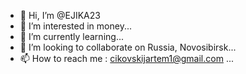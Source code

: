 - 👋 Hi, I’m @EJIKA23
- 👀 I’m interested in money...
- 🌱 I’m currently learning...
- 💞️ I’m looking to collaborate on Russia, Novosibirsk...
- 📫 How to reach me : cikovskijartem1@gmail.com ...

<!---
EJIKA23/EJIKA23 is a ✨ special ✨ repository because its `README.md` (this file) appears on your GitHub profile.
You can click the Preview link to take a look at your changes.
--->
